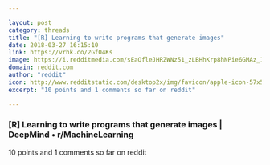 ```yaml
---

layout: post
category: threads
title: "[R] Learning to write programs that generate images"
date: 2018-03-27 16:15:10
link: https://vrhk.co/2Gf04Ks
image: https://i.redditmedia.com/sEaQfleJHRZWNz51_zLBHhKrp8hNPie6GMAz_1NqFSg.jpg?w=320&s=0a3499e18365a552f727962f371902f5
domain: reddit.com
author: "reddit"
icon: http://www.redditstatic.com/desktop2x/img/favicon/apple-icon-57x57.png
excerpt: "10 points and 1 comments so far on reddit"

---
```


### [R] Learning to write programs that generate images | DeepMind • r/MachineLearning

10 points and 1 comments so far on reddit